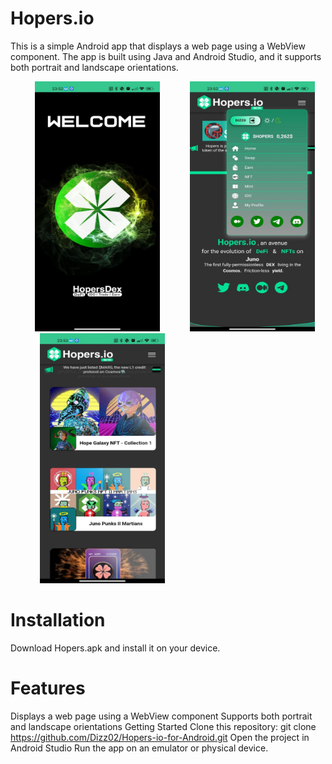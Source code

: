 # Hopers.io
This is a simple Android app that displays a web page using a WebView component. 
The app is built using Java and Android Studio, and it supports both portrait and landscape orientations.





&nbsp;&nbsp;&nbsp;&nbsp;&nbsp;&nbsp;&nbsp;&nbsp;&nbsp;&nbsp;<img src="/screenshots/001.jpg" width="200" height="400">&nbsp;&nbsp;&nbsp;&nbsp;&nbsp;&nbsp;&nbsp;&nbsp;&nbsp;&nbsp;&nbsp;&nbsp;<img src="/screenshots/002.jpg" width="200" height="400">&nbsp;&nbsp;&nbsp;&nbsp;&nbsp;&nbsp;&nbsp;&nbsp;&nbsp;&nbsp;&nbsp;&nbsp;<img src="/screenshots/003.jpg" width="200" height="400">

# Installation
Download Hopers.apk and install it on your device.





# Features
Displays a web page using a WebView component
Supports both portrait and landscape orientations
Getting Started
Clone this repository: git clone https://github.com/Dizz02/Hopers-io-for-Android.git
Open the project in Android Studio
Run the app on an emulator or physical device.












